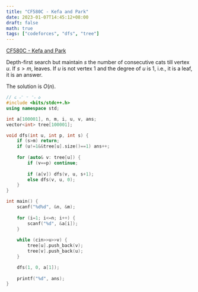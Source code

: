 ```yaml
---
title: "CF580C - Kefa and Park"
date: 2023-01-07T14:45:12+08:00
draft: false
math: true
tags: ["codeforces", "dfs", "tree"]
---
```


[CF580C - Kefa and Park](https://codeforces.com/problemset/problem/580/C)

Depth-first search but maintain $s$ the number of consecutive cats till vertex $u$. If $s>m$, leaves. If $u$ is not vertex 1 and the degree of $u$ is 1, i.e., it is a leaf, it is an answer.

The solution is $O(n)$.

```cpp
// ૮ ˶ᵔ ᵕ ᵔ˶ ა
#include <bits/stdc++.h>
using namespace std;

int a[100001], n, m, i, u, v, ans;
vector<int> tree[100001];

void dfs(int u, int p, int s) {
    if (s>m) return;
    if (u!=1&&tree[u].size()==1) ans++;
    
    for (auto& v: tree[u]) {
        if (v==p) continue;
        
        if (a[v]) dfs(v, u, s+1);
        else dfs(v, u, 0);
    }
}

int main() {
    scanf("%d%d", &n, &m);
    
    for (i=1; i<=n; i++) {
        scanf("%d", &a[i]);
    }
    
    while (cin>>u>>v) {
        tree[u].push_back(v);
        tree[v].push_back(u);
    }

    dfs(1, 0, a[1]);
    
    printf("%d", ans);
}
```